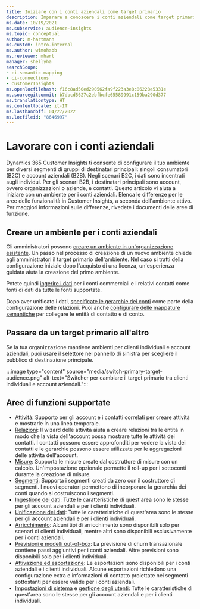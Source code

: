 ```yaml
---
title: Iniziare con i conti aziendali come target primario
description: Imparare a conoscere i conti aziendali come target primario Dynamics 365 Customer Insights.
ms.date: 10/19/2021
ms.subservice: audience-insights
ms.topic: conceptual
author: m-hartmann
ms.custom: intro-internal
ms.author: wimohabb
ms.reviewer: mhart
manager: shellyha
searchScope:
- ci-semantic-mapping
- ci-connections
- customerInsights
ms.openlocfilehash: f16c8ad50ed290562fa9f223a3e8c86228e5331e
ms.sourcegitcommit: b7dbcd5627c2ebfbcfe65589991c159ba290d377
ms.translationtype: HT
ms.contentlocale: it-IT
ms.lasthandoff: 04/27/2022
ms.locfileid: "8646997"
---
```

# <a name="work-with-business-accounts"></a>Lavorare con i conti aziendali

Dynamics 365 Customer Insights ti consente di configurare il tuo ambiente per diversi segmenti di gruppi di destinatari principali: singoli consumatori (B2C) e account aziendali (B2B). Negli scenari B2C, i dati sono incentrati sugli individui. Per gli scenari B2B, i destinatari principali sono account, ovvero organizzazioni o aziende, e contatti. Questo articolo vi aiuta a iniziare con un ambiente per i conti aziendali. Elenca le differenze per le aree delle funzionalità in Customer Insights, a seconda dell'ambiente attivo. Per maggiori informazioni sulle differenze, rivedete i documenti delle aree di funzione. 

## <a name="create-an-environment-for-business-accounts"></a>Creare un ambiente per i conti aziendali

Gli amministratori possono [creare un ambiente in un'organizzazione esistente](create-environment.md). Un passo nel processo di creazione di un nuovo ambiente chiede agli amministratori il target primario dell'ambiente. Nel caso si tratti della configurazione iniziale dopo l'acquisto di una licenza, un'esperienza guidata aiuta la creazione del primo ambiente.

Potete quindi [ingerire i dati](data-sources.md) per i conti commerciali e i relativi contatti come fonti di dati da tutte le fonti supportate.

Dopo aver unificato i dati, [specificate le gerarchie dei conti](relationships.md#set-up-account-hierarchies) come parte della configurazione delle relazioni. Puoi anche [configurare delle mappature semantiche](semantic-mappings.md) per collegare le entità di contatto e di conto. 

## <a name="switch-between-primary-target-audience"></a>Passare da un target primario all'altro

Se la tua organizzazione mantiene ambienti per clienti individuali e account aziendali, puoi usare il selettore nel pannello di sinistra per scegliere il pubblico di destinazione principale.

:::image type="content" source="media/switch-primary-target-audience.png" alt-text="Switcher per cambiare il target primario tra clienti individuali e account aziendali.":::

## <a name="supported-feature-areas"></a>Aree di funzioni supportate

- [Attività](activities.md): Supporto per gli account e i contatti correlati per creare attività e mostrarle in una linea temporale.
- [Relazioni](relationships.md): Il wizard delle attività aiuta a creare relazioni tra le entità in modo che la vista dell'account possa mostrare tutte le attività dei contatti. I contatti possono essere approfonditi per vedere la vista dei contatti e le gerarchie possono essere utilizzate per le aggregazioni delle attività dell'account.
- [Misure](measures.md): Supporta le misure create dal costruttore di misure con un calcolo. Un'impostazione opzionale permette il roll-up per i sottoconti durante la creazione di misure.
- [Segmenti](segments.md): Supporta i segmenti creati da zero con il costruttore di segmenti. I nuovi operatori permettono di incorporare la gerarchia dei conti quando si costruiscono i segmenti.
- [Ingestione dei dati](data-sources.md): Tutte le caratteristiche di quest'area sono le stesse per gli account aziendali e per i clienti individuali.
- [Unificazione dei dati](data-unification.md): Tutte le caratteristiche di quest'area sono le stesse per gli account aziendali e per i clienti individuali.
- [Arricchimento](enrichment-hub.md): Alcuni tipi di arricchimento sono disponibili solo per scenari di clienti individuali, mentre altri sono disponibili esclusivamente per i conti aziendali.
- [Previsioni e modelli out-of-box](predictions-overview.md): La previsione di churn transazionale contiene passi aggiuntivi per i conti aziendali. Altre previsioni sono disponibili solo per i clienti individuali.
- [Attivazione ed esportazione](export-destinations.md): Le esportazioni sono disponibili per i conti aziendali e i clienti individuali. Alcune esportazioni richiedono una configurazione extra e informazioni di contatto proiettate nei segmenti sottostanti per essere valide per i conti aziendali.
- [Impostazioni di sistema](system.md) e [gestione degli utenti](permissions.md): Tutte le caratteristiche di quest'area sono le stesse per gli account aziendali e per i clienti individuali.

